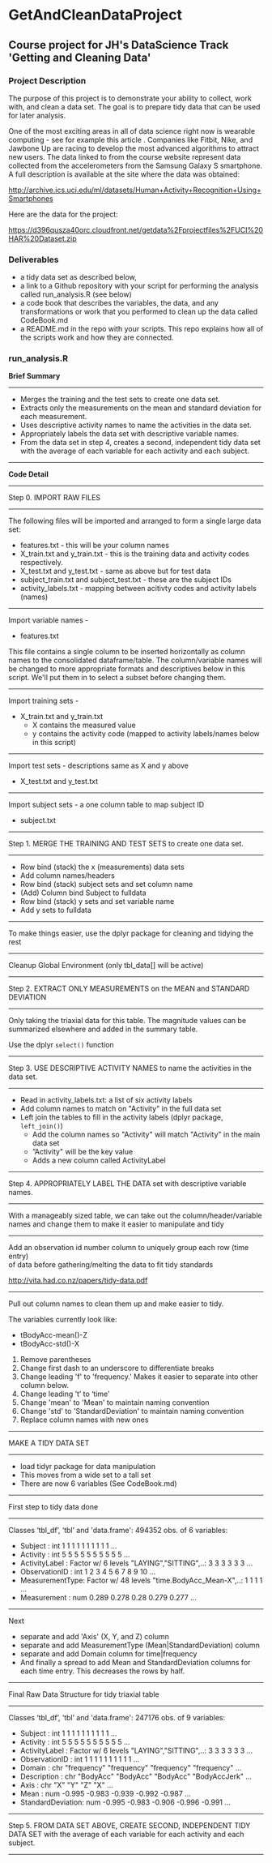 GetAndCleanDataProject
======================

## Course project for JH's DataScience Track 'Getting and Cleaning Data'

### Project Description

The purpose of this project is to demonstrate your ability to collect, work with, and clean a data set. The goal is to prepare tidy data that can be used for later analysis.

One of the most exciting areas in all of data science right now is wearable computing - see for example this article . Companies like Fitbit, Nike, and Jawbone Up are racing to develop the most advanced algorithms to attract new users. The data linked to from the course website represent data collected from the accelerometers from the Samsung Galaxy S smartphone. A full description is available at the site where the data was obtained:

http://archive.ics.uci.edu/ml/datasets/Human+Activity+Recognition+Using+Smartphones

Here are the data for the project:

https://d396qusza40orc.cloudfront.net/getdata%2Fprojectfiles%2FUCI%20HAR%20Dataset.zip 

### Deliverables

* a tidy data set as described below, 
* a link to a Github repository with your script for performing the analysis called run_analysis.R (see below)
* a code book that describes the variables, the data, and any transformations or work that you performed to clean up the data called CodeBook.md
* a README.md in the repo with your scripts. This repo explains how all of the scripts work and how they are connected. 

### run_analysis.R 

__Brief Summary__

****

* Merges the training and the test sets to create one data set.
* Extracts only the measurements on the mean and standard deviation for each measurement. 
* Uses descriptive activity names to name the activities in the data set.
* Appropriately labels the data set with descriptive variable names. 
* From the data set in step 4, creates a second, independent tidy data set with the average of each variable for each activity and each subject.

****

__Code Detail__

****

Step 0. IMPORT RAW FILES

****

The following files will be imported and arranged to form a single large data set: 
- features.txt - this will be your column names
- X_train.txt and y_train.txt - this is the training data and activity codes respectively.
- X_test.txt and y_test.txt - same as above but for test data
- subject_train.txt and subject_test.txt - these are the subject IDs
- activity_labels.txt - mapping between acitivty codes and activity labels (names)

****

Import variable names - 
* features.txt

This file contains a single column to be inserted horizontally as column names to the consolidated dataframe/table. The column/variable names will be changed to more appropriate formats and descriptives below in this script. We'll put them in to select a subset before changing them.

****

Import training sets - 
* X_train.txt and y_train.txt
   * X contains the measured value
   * y contains the activity code (mapped to activity labels/names below in this script)

****

Import test sets - descriptions same as X and y above
* X_test.txt and y_test.txt

****

Import subject sets - a one column table to map subject ID
* subject.txt

****

 Step 1. MERGE THE TRAINING AND TEST SETS to create one data set.

****

* Row bind (stack) the x (measurements) data sets
* Add column names/headers
* Row bind (stack) subject sets and set column name
* (Add) Column bind Subject to fulldata
* Row bind (stack) y sets and set variable name
* Add y sets to fulldata 

****

 To make things easier, use the dplyr package for 
 cleaning and tidying the rest

****

Cleanup Global Environment (only tbl_data[] will be active)

****

 Step 2. EXTRACT ONLY MEASUREMENTS on the MEAN and STANDARD DEVIATION

****

Only taking the triaxial data for this table.
The magnitude values can be summarized elsewhere and added in the summary table.

Use the dplyr `select()` function

****

 Step 3. USE DESCRIPTIVE ACTIVITY NAMES to name the activities in the data set.

****

* Read in activity_labels.txt: a list of six activity labels
* Add column names to match on "Activity" in the full data set
* Left join the tables to fill in the activity labels (dplyr package, `left_join()`)
   * Add the column names so "Activity" will match "Activity" in the main data set
   * ”Activity" will be the key value
   * Adds a new column called ActivityLabel

****

 Step 4. APPROPRIATELY LABEL THE DATA set with descriptive variable names. 

****

 With a manageably sized table, we can take out the column/header/variable 
 names and change them to make it easier to manipulate and tidy

****

 Add an observation id number column to uniquely group each row (time entry)  
 of data before gathering/melting the data to fit tidy standards

 http://vita.had.co.nz/papers/tidy-data.pdf

****

Pull out column names to clean them up and make easier to tidy.

The variables currently look like:
* tBodyAcc-mean()-Z
* tBodyAcc-std()-X

1. Remove parentheses
2. Change first dash to an underscore to differentiate breaks
3. Change leading 'f' to 'frequency.' Makes it easier to separate into other column below.
4. Change leading ’t’ to ‘time’ 
5. Change 'mean' to 'Mean' to maintain naming convention
6. Change 'std' to 'StandardDeviation' to maintain naming convention
7. Replace column names with new ones

****

 MAKE A TIDY DATA SET

****

* load tidyr package for data manipulation
* This moves from a wide set to a tall set 
* There are now 6 variables (See CodeBook.md)

****

 First step to tidy data done

****

Classes ‘tbl_df’, ‘tbl’ and 'data.frame':        494352 obs. of  6 variables:
 - Subject        : int  1 1 1 1 1 1 1 1 1 1 ...
 - Activity       : int  5 5 5 5 5 5 5 5 5 5 ...
 - ActivityLabel  : Factor w/ 6 levels "LAYING","SITTING",..: 3 3 3 3 3 3 ...
 - ObservationID          : int  1 2 3 4 5 6 7 8 9 10 ...
 - MeasurementType: Factor w/ 48 levels "time.BodyAcc_Mean-X",..: 1 1 1 1 ...
 - Measurement    : num  0.289 0.278 0.28 0.279 0.277 ...

****

Next 
* separate and add 'Axis' (X, Y, and Z) column
* separate and add MeasurementType (Mean|StandardDeviation) column
* separate and add Domain column for time|frequency
* And finally a spread to add Mean and StandardDeviation columns for each time entry. This decreases the rows by half.

****

 Final Raw Data Structure for tidy triaxial table

****

 Classes ‘tbl_df’, ‘tbl’ and 'data.frame':        247176 obs. of  9 variables:
 - Subject          : int  1 1 1 1 1 1 1 1 1 1 ...
 - Activity         : int  5 5 5 5 5 5 5 5 5 5 ...
 - ActivityLabel    : Factor w/ 6 levels "LAYING","SITTING",..: 3 3 3 3 3 3 ...
 - ObservationID    : int  1 1 1 1 1 1 1 1 1 1 ...
 - Domain           : chr  "frequency" "frequency" "frequency" "frequency" ...
 - Description      : chr  "BodyAcc" "BodyAcc" "BodyAcc" "BodyAccJerk" ...
 - Axis             : chr  "X" "Y" "Z" "X" ...
 - Mean             : num  -0.995 -0.983 -0.939 -0.992 -0.987 ...
 - StandardDeviation: num  -0.995 -0.983 -0.906 -0.996 -0.991 ...

****

 Step 5. FROM DATA SET ABOVE, CREATE SECOND, INDEPENDENT TIDY DATA SET 
 with the average of each variable for each activity and each subject.

****